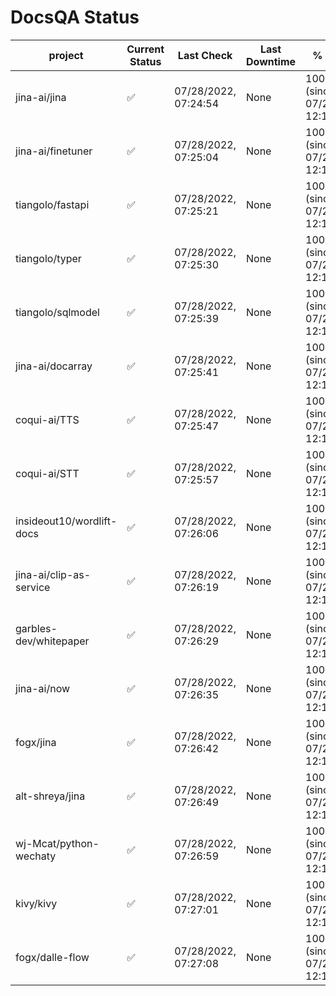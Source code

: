 # DocsQA Status

|         project         |Current Status|     Last Check     |Last Downtime|              % Uptime              |
|-------------------------|--------------|--------------------|-------------|------------------------------------|
|jina-ai/jina             |✅            |07/28/2022, 07:24:54|None         |100.000 (since 07/27/2022, 12:11:57)|
|jina-ai/finetuner        |✅            |07/28/2022, 07:25:04|None         |100.000 (since 07/27/2022, 12:11:57)|
|tiangolo/fastapi         |✅            |07/28/2022, 07:25:21|None         |100.000 (since 07/27/2022, 12:11:57)|
|tiangolo/typer           |✅            |07/28/2022, 07:25:30|None         |100.000 (since 07/27/2022, 12:11:57)|
|tiangolo/sqlmodel        |✅            |07/28/2022, 07:25:39|None         |100.000 (since 07/27/2022, 12:11:57)|
|jina-ai/docarray         |✅            |07/28/2022, 07:25:41|None         |100.000 (since 07/27/2022, 12:11:57)|
|coqui-ai/TTS             |✅            |07/28/2022, 07:25:47|None         |100.000 (since 07/27/2022, 12:11:57)|
|coqui-ai/STT             |✅            |07/28/2022, 07:25:57|None         |100.000 (since 07/27/2022, 12:11:57)|
|insideout10/wordlift-docs|✅            |07/28/2022, 07:26:06|None         |100.000 (since 07/27/2022, 12:11:57)|
|jina-ai/clip-as-service  |✅            |07/28/2022, 07:26:19|None         |100.000 (since 07/27/2022, 12:11:57)|
|garbles-dev/whitepaper   |✅            |07/28/2022, 07:26:29|None         |100.000 (since 07/27/2022, 12:11:57)|
|jina-ai/now              |✅            |07/28/2022, 07:26:35|None         |100.000 (since 07/27/2022, 12:11:57)|
|fogx/jina                |✅            |07/28/2022, 07:26:42|None         |100.000 (since 07/27/2022, 12:11:57)|
|alt-shreya/jina          |✅            |07/28/2022, 07:26:49|None         |100.000 (since 07/27/2022, 12:11:57)|
|wj-Mcat/python-wechaty   |✅            |07/28/2022, 07:26:59|None         |100.000 (since 07/27/2022, 12:11:57)|
|kivy/kivy                |✅            |07/28/2022, 07:27:01|None         |100.000 (since 07/27/2022, 12:11:57)|
|fogx/dalle-flow          |✅            |07/28/2022, 07:27:08|None         |100.000 (since 07/27/2022, 12:11:57)|
